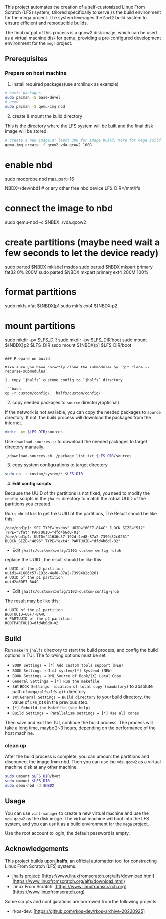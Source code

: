 This project automates the creation of a self-customized Linux From Scratch (LFS) system, tailored specifically to serve as the build environment for the mega project. The system leverages the `Buck2` build system to ensure efficient and reproducible builds.

The final output of this process is a qcow2 disk image, which can be used as a virtual machine disk for qemu, providing a pre-configured development environment for the `mega` project.

## Prerequisites

### Prepare on host machine

1. install required packages(use archlinux as example)

```bash
# basic packages
sudo pacman -S base-devel
# qemu
sudo pacman -S qemu-img nbd
```

2. create & mount the build directory

This is the directory where the LFS system will be built and the final disk image will be stored.

```bash
# create a new image,at least 30G for image build, more for mega build & test.
qemu-img create -f qcow2 vda.qcow2 100G
```

# enable nbd
sudo modprobe nbd max_part=16

NBDX=/dev/nbd1 # or any other free nbd device
LFS_DIR=/mnt/lfs

# connect the image to nbd
sudo qemu-nbd -c $NBDX ./vda.qcow2

# create partitions (maybe need wait a few seconds to let the device ready)
sudo parted $NBDX mklabel msdos
sudo parted $NBDX mkpart primary fat32 0% 200M
sudo parted $NBDX mkpart primary ext4 200M 100%

# format partitions
sudo mkfs.vfat ${NBDX}p1
sudo mkfs.ext4 ${NBDX}p2

# mount partitions
sudo mkdir -pv $LFS_DIR
sudo mkdir -pv $LFS_DIR/boot
sudo mount ${NBDX}p2 $LFS_DIR
sudo mount ${NBDX}p1 $LFS_DIR/boot
```

### Prepare on build

Make sure you have corectly clone the submodules by `git clone --recurse-submodules`

1. copy `jhalfs` custome config to `jhalfs` directory

```bash
cp -r custom/config/. jhalfs/custom/config/
```

2. copy needed packages to `source` directory(optional)

If the network is not available, you can copy the needed packages to `source` directory. If not, the build process will download the packages from the internet.

```bash
mkdir -pv $LFS_DIR/sources
```

Use `download-sources.sh` to download the needed packages to target directory manually.

```bash
./download-sources.sh ./package_list.txt $LFS_DIR/sources
```

3. copy system configurations to target directory

```bash
sudo cp -r custom/system/* $LFS_DIR
```

4. **Edit config scripts**

Because the UUID of the partitions is not fixed, you need to modify the `config` scripts in the `jhalfs` directory to match the actual UUID of the partitions you created.

Run `sudo blkid` to get the UUID of the partitions, The Result should be like this:

```
/dev/nbd1p1: SEC_TYPE="msdos" UUID="60F7-8A4C" BLOCK_SIZE="512" TYPE="vfat" PARTUUID="dfd4b6d0-01"
/dev/nbd1p2: UUID="41686c57-192d-4ed8-87a2-7399482c0261" BLOCK_SIZE="4096" TYPE="ext4" PARTUUID="dfd4b6d0-02"
```

-   Edit `jhalfs/custom/config/1102-custom-config-fstab`

replace the UUID , the result should be like this:

```
# UUID of the p2 partition
uuid1=41686c57-192d-4ed8-87a2-7399482c0261
# UUID of the p1 partition
uuid2=60F7-8A4C
```

-   Edit `jhalfs/custom/config/1102-custom-config-grub`

The result may be like this:

```
# UUID of the p1 partition
BOOTUUID=60F7-8A4C
# PARTUUID of the p2 partition
ROOTPARTUUID=dfd4b6d0-02
```

## Build

Run `make` in `jhalfs` directory to start the build process, and config the build options in TUI.
The following options must be set:

-   `BOOK Settings → [*] Add custom tools support (NEW)`
-   `BOOK Settings → Init system/[*] Systemd (NEW)`
-   `BOOK Settings → XML Source of Book/(X) Local Copy`
-   `General Settings → [*] Run the makefile`
-   set `BOOK Settings  Location of local copy (mandatory)` to absolute path of `mega/alfs/lfs-git` directory.
-   set `General Settings → Build directory` to your build directory, the value of `LFS_DIR` in the previous step.
-   `[*] Rebuild the Makefile (see help)`
-   `Build Settings → Parallelism settings → [*] Use all cores`

Then save and exit the TUI, continue the build process. The process will take a long time, maybe 2~3 hours, depending on the performance of the host machine.

### clean up

After the build process is complete, you can umount the partitions and disconnect the image from nbd. Then you can use the `vda.qcow2` as a virtual machine disk at any other machine.

```bash
sudo umount $LFS_DIR/boot
sudo umount $LFS_DIR
sudo qemu-nbd -d $NBDX
```

## Usage

You can use `virt-manager` to create a new virtual machine and use the `vda.qcow2` as the disk image. The virtual machine will boot into the LFS system, and you can use it as a build environment for the `mega` project.

Use the root account to login, the default password is empty.

## Acknowledgements

This project builds upon **jhalfs**, an official automation tool for constructing Linux From Scratch (LFS) systems.

-   jhalfs project: [https://www.linuxfromscratch.org/alfs/download.html](https://www.linuxfromscratch.org/alfs/download.html)
-   Linux From Scratch: [https://www.linuxfromscratch.org](https://www.linuxfromscratch.org)

Some scripts and configurations are borrowed from the following projects:

-   rkos-dev: [https://github.com/rkos-dev/rkos-archive-20230925]
